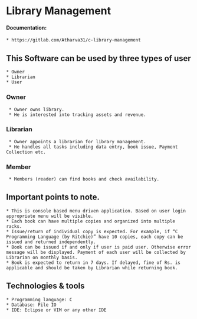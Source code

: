 # Library Management

#### Documentation:
    * https://gitlab.com/Atharva31/c-library-management

## This Software can be used by three types of user
    * Owner
    * Librarian
    * User

### Owner
     * Owner owns library.
     * He is interested into tracking assets and revenue.

### Librarian
     * Owner appoints a librarian for library management.
     * He handles all tasks including data entry, book issue, Payment Collection etc.

### Member
     * Members (reader) can find books and check availability.

## Important points to note.
    * This is console based menu driven application. Based on user login appropriate menu will be visible.
    * Each book can have multiple copies and organized into multiple racks.
    * Issue/return of individual copy is expected. For example, if “C Programming Language (by Ritchie)” have 10 copies, each copy can be issued and returned independently.
    * Book can be issued if and only if user is paid user. Otherwise error message will be displayed. Payment of each user will be collected by Librarian on monthly basis.
    * Book is expected to return in 7 days. If delayed, fine of Rs. is applicable and should be taken by Librarian while returning book.

## Technologies & tools
    * Programming language: C
    * Database: File IO
    * IDE: Eclipse or VIM or any other IDE